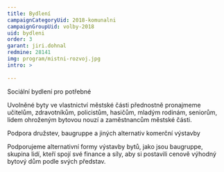 ```yaml
---
title: Bydlení
campaignCategoryUid: 2018-komunalni
campaignGroupUid: volby-2018
uid: bydleni
order: 3
garant: jiri.dohnal
redmine: 28141
img: program/mistni-rozvoj.jpg
intro: >
  
---
```


Sociální bydlení pro potřebné

Uvolněné byty ve vlastnictví městské části přednostně pronajmeme učitelům, zdravotníkům, policistům, hasičům, mladým rodinám, seniorům, lidem ohroženým bytovou nouzí a zaměstnancům městské části.

Podpora družstev, baugruppe a jiných alternativ komerční výstavby

Podporujeme alternativní formy výstavby bytů, jako jsou baugruppe, skupina lidí, kteří spojí své finance a síly, aby si postavili cenově výhodný bytový dům podle svých představ.

